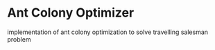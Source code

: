 # Ant Colony Optimizer
implementation of ant colony optimization to solve travelling salesman problem
